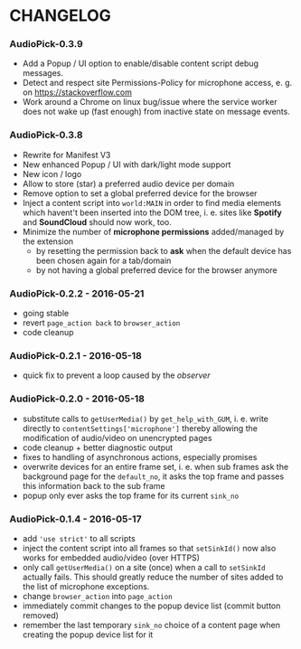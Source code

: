 # CHANGELOG

### AudioPick-0.3.9
- Add a Popup / UI option to enable/disable content script debug messages.
- Detect and respect site Permissions-Policy for microphone access,
  e. g. on https://stackoverflow.com
- Work around a Chrome on linux bug/issue where the service worker does
  not wake up (fast enough) from inactive state on message events.

### AudioPick-0.3.8
- Rewrite for Manifest V3
- New enhanced Popup / UI with dark/light mode support
- New icon / logo
- Allow to store (star) a preferred audio device per domain
- Remove option to set a global preferred device for the browser
- Inject a content script into `world:MAIN` in order to find
  media elements which havent't been inserted into the DOM tree,
  i. e. sites like **Spotify** and **SoundCloud** should now work, too.
- Minimize the number of **microphone permissions** added/managed by the extension
  - by resetting the permission back to **ask** when the default device has been
    chosen again for a tab/domain
  - by not having a global preferred device for the browser anymore

### AudioPick-0.2.2 - 2016-05-21
- going stable
- revert `page_action back` to `browser_action`
- code cleanup

### AudioPick-0.2.1 - 2016-05-18
- quick fix to prevent a loop caused by the *observer*

### AudioPick-0.2.0 - 2016-05-18
- substitute calls to `getUserMedia()` by `get_help_with_GUM`, i. e. write directly to `contentSettings['microphone']` thereby allowing the modification of audio/video on unencrypted pages
- code cleanup + better diagnostic output
- fixes to handling of asynchronous actions, especially promises
- overwrite devices for an entire frame set, i. e. when sub frames ask the background page for the `default_no`, it asks the top frame and passes this information back to the sub frame
- popup only ever asks the top frame for its current `sink_no`

### AudioPick-0.1.4 - 2016-05-17
- add `'use strict'` to all scripts
- inject the content script into all frames so that `setSinkId()` now also works for embedded audio/video (over HTTPS)
- only call `getUserMedia()` on a site (once) when a call to `setSinkId` actually fails. This should greatly reduce the number of sites added to the list of microphone exceptions.
- change `browser_action` into `page_action`
- immediately commit changes to the popup device list (commit button removed)
- remember the last temporary `sink_no` choice of a content page when creating the popup device list for it
